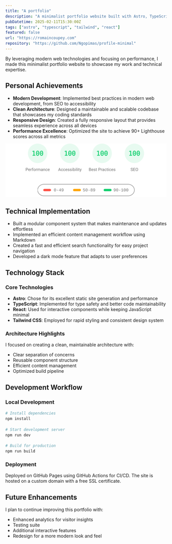 ```yaml
---
title: "A portfolio"
description: "A minimalist portfolio website built with Astro, TypeScript, and Tailwind CSS, showcasing my projects and technical expertise."
pubDatetime: 2025-02-11T15:30:00Z
tags: ["astro", "typescript", "tailwind", "react"]
featured: false
url: "https://romaincoupey.com"
repository: "https://github.com/Ngopimas/profile-minimal"
---
```


By leveraging modern web technologies and focusing on performance, I made this minimalist portfolio website to showcase my work and technical expertise.

## Personal Achievements

- **Modern Development**: Implemented best practices in modern web development, from SEO to accessibility
- **Clean Architecture**: Designed a maintainable and scalable codebase that showcases my coding standards
- **Responsive Design**: Created a fully responsive layout that provides seamless experience across all devices
- **Performance Excellence**: Optimized the site to achieve 90+ Lighthouse scores across all metrics

![Lighthouse Score](../../assets/images/lighthouse-score.svg)

## Technical Implementation

- Built a modular component system that makes maintenance and updates effortless
- Implemented an efficient content management workflow using Markdown
- Created a fast and efficient search functionality for easy project navigation
- Developed a dark mode feature that adapts to user preferences

## Technology Stack

### Core Technologies

- **Astro**: Chose for its excellent static site generation and performance
- **TypeScript**: Implemented for type safety and better code maintainability
- **React**: Used for interactive components while keeping JavaScript minimal
- **Tailwind CSS**: Employed for rapid styling and consistent design system

### Architecture Highlights

I focused on creating a clean, maintainable architecture with:

- Clear separation of concerns
- Reusable component structure
- Efficient content management
- Optimized build pipeline

## Development Workflow

### Local Development

```bash
# Install dependencies
npm install

# Start development server
npm run dev

# Build for production
npm run build
```

### Deployment

Deployed on GitHub Pages using GitHub Actions for CI/CD. The site is hosted on a custom domain with a free SSL certificate.

## Future Enhancements

I plan to continue improving this portfolio with:

- Enhanced analytics for visitor insights
- Testing suite
- Additional interactive features
- Redesign for a more modern look and feel
